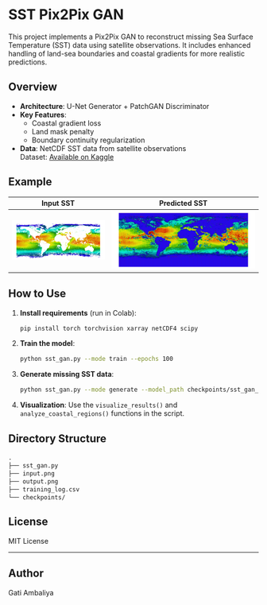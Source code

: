 # SST Pix2Pix GAN 

This project implements a Pix2Pix GAN to reconstruct missing Sea Surface Temperature (SST) data using satellite observations. It includes enhanced handling of land-sea boundaries and coastal gradients for more realistic predictions.

## Overview

- **Architecture**: U-Net Generator + PatchGAN Discriminator
- **Key Features**:
  - Coastal gradient loss
  - Land mask penalty
  - Boundary continuity regularization
- **Data**: NetCDF SST data from satellite observations  
  Dataset: [Available on Kaggle](https://www.kaggle.com/your-dataset-link) <!-- Replace this with your actual Kaggle link -->

## Example

| Input SST | Predicted SST |
|-----------|---------------|
| ![Input](input.png) | ![Output](output.png) |

## How to Use

1. **Install requirements** (run in Colab):
   ```bash
   pip install torch torchvision xarray netCDF4 scipy
   ```

2. **Train the model**:
   ```bash
   python sst_gan.py --mode train --epochs 100
   ```

3. **Generate missing SST data**:
   ```bash
   python sst_gan.py --mode generate --model_path checkpoints/sst_gan_best.pth
   ```

4. **Visualization**:
   Use the `visualize_results()` and `analyze_coastal_regions()` functions in the script.

## Directory Structure

```
.
├── sst_gan.py
├── input.png
├── output.png
├── training_log.csv
└── checkpoints/
```

## License

MIT License

---

## Author

Gati Ambaliya

